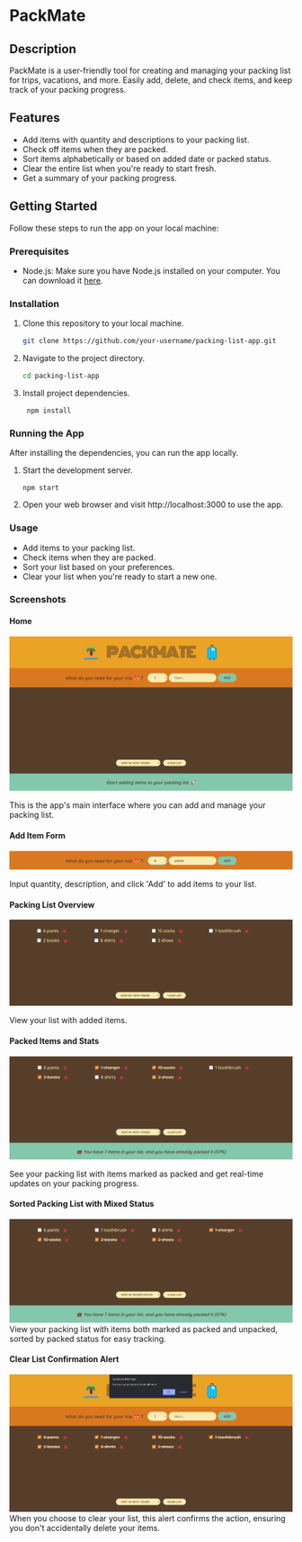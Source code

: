 # PackMate

## Description

PackMate is a user-friendly tool for creating and managing your packing list for trips, vacations, and more. Easily add, delete, and check items, and keep track of your packing progress.

## Features

- Add items with quantity and descriptions to your packing list.
- Check off items when they are packed.
- Sort items alphabetically or based on added date or packed status.
- Clear the entire list when you're ready to start fresh.
- Get a summary of your packing progress.

## Getting Started

Follow these steps to run the app on your local machine:

### Prerequisites

- Node.js: Make sure you have Node.js installed on your computer. You can download it [here](https://nodejs.org/).

### Installation

1. Clone this repository to your local machine.
   ```bash
   git clone https://github.com/your-username/packing-list-app.git
   ```
1. Navigate to the project directory.

   ```bash
   cd packing-list-app
   ```

1. Install project dependencies.
   ```
    npm install
   ```

### Running the App

After installing the dependencies, you can run the app locally.

1. Start the development server.
   ```
   npm start
   ```
1. Open your web browser and visit http://localhost:3000 to use the app.

### Usage

- Add items to your packing list.
- Check items when they are packed.
- Sort your list based on your preferences.
- Clear your list when you're ready to start a new one.

### Screenshots

#### Home

![Home](./screenshots/home.png)

This is the app's main interface where you can add and manage your packing list.

#### Add Item Form

![Add Item Form](./screenshots/add-item-form.png)

Input quantity, description, and click 'Add' to add items to your list.

#### Packing List Overview

![Packing List Overview](./screenshots/packing-list-overview.png)

View your list with added items.

#### Packed Items and Stats

![Packed Items and Stats](./screenshots/packed-items-and-stats.png)

See your packing list with items marked as packed and get real-time updates on your packing progress.

#### Sorted Packing List with Mixed Status

![Sorted Packing List with Mixed Status](./screenshots/sorted-packing-list-with-mixed-status.png)
View your packing list with items both marked as packed and unpacked, sorted by packed status for easy tracking.

#### Clear List Confirmation Alert

![Clear List Confirmation Alert](./screenshots/clear-list-confirmation-alert.png)
When you choose to clear your list, this alert confirms the action, ensuring you don't accidentally delete your items.
